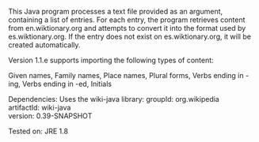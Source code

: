 This Java program processes a text file provided as an argument, containing a list of entries.
For each entry, the program retrieves content from en.wiktionary.org and attempts to convert it into the format used by es.wiktionary.org. If the entry does not exist on es.wiktionary.org, 
it will be created automatically.

Version 1.1.e supports importing the following types of content:

Given names, Family names, Place names, Plural forms, Verbs ending in -ing, Verbs ending in -ed, Initials

Dependencies:
Uses the wiki-java library:
  groupId:    org.wikipedia  
  artifactId: wiki-java  
  version:    0.39-SNAPSHOT  

Tested on: JRE 1.8
